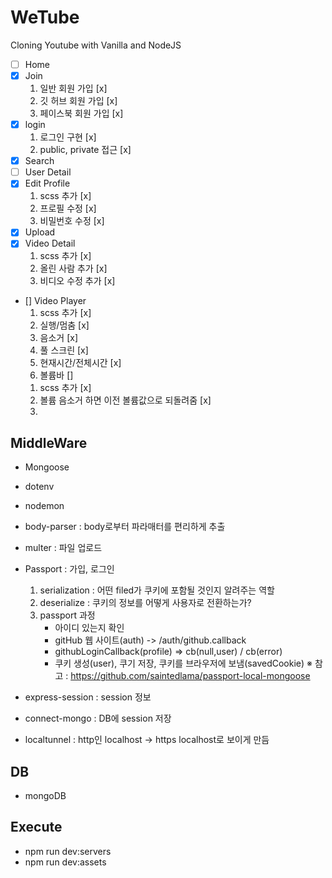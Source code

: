 # WeTube

Cloning Youtube with Vanilla and NodeJS

- [ ] Home
- [x] Join
  1. 일반 회원 가입 [x]
  2. 깃 허브 회원 가입 [x]
  3. 페이스북 회원 가입 [x]
- [x] login
  1. 로그인 구현 [x]
  2. public, private 접근 [x]
- [x] Search
- [ ] User Detail
- [x] Edit Profile
  1. scss 추가 [x]
  2. 프로필 수정 [x]
  3. 비밀번호 수정 [x]
- [x] Upload
- [x] Video Detail
  1. scss 추가 [x]
  2. 올린 사람 추가 [x]
  3. 비디오 수정 추가 [x]
- [] Video Player
  1. scss 추가 [x]
  2. 실행/멈춤 [x]
  3. 음소거 [x]
  4. 풀 스크린 [x]
  5. 현재시간/전체시간 [x]
  6. 볼륨바 []
  1) scss 추가 [x] <br/>
  2) 볼륨 음소거 하면 이전 볼륨값으로 되돌려줌 [x] <br/>
  3)

## MiddleWare

- Mongoose
- dotenv
- nodemon
- body-parser : body로부터 파라매터를 편리하게 추출
- multer : 파일 업로드
- Passport : 가입, 로그인

  1. serialization : 어떤 filed가 쿠키에 포함될 것인지 알려주는 역할
  2. deserialize : 쿠키의 정보를 어떻게 사용자로 전환하는가?
  3. passport 과정
     - 아이디 있는지 확인
     - gitHub 웹 사이트(auth) -> /auth/github.callback
     - githubLoginCallback(profile) => cb(null,user) / cb(error)
     - 쿠키 생성(user), 쿠기 저장, 쿠키를 브라우저에 보냄(savedCookie)
       ※ 참고 : https://github.com/saintedlama/passport-local-mongoose <br/>

- express-session : session 정보
- connect-mongo : DB에 session 저장
- localtunnel : http인 localhost -> https localhost로 보이게 만듬

## DB

- mongoDB

## Execute

- npm run dev:servers
- npm run dev:assets
